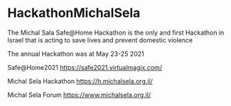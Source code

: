 # HackathonMichalSela
The Michal Sala Safe@Home Hackathon is the only and first Hackathon in Israel that is acting to save lives and prevent domestic violence

The annual Hackathon was at May 23-25 2021 

Safe@Home2021           https://safe2021.virtualmagix.com/

Michal Sela Hackathon   https://h.michalsela.org.il/

Michal Sela Forum       https://www.michalsela.org.il/

